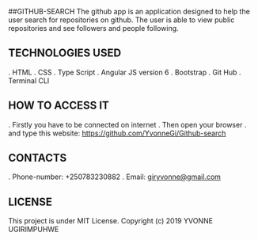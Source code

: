 ##GITHUB-SEARCH
The github app is an application designed to help the user search for repositories on github. The user is able to view public repositories and see followers and people following.
## TECHNOLOGIES USED
. HTML
. CSS
. Type Script
. Angular JS version 6
. Bootstrap
. Git Hub
. Terminal CLI
## HOW TO ACCESS IT
. Firstly you have to be connected on internet
. Then open your browser
. and type this website: https://github.com/YvonneGi/Github-search
## CONTACTS
. Phone-number: +250783230882
. Email: giryvonne@gmail.com
## LICENSE
This project is under MIT License. Copyright (c) 2019 YVONNE UGIRIMPUHWE